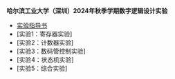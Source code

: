 **哈尔滨工业大学（深圳）2024年秋季学期数字逻辑设计实验**
* [实验指导书](https://diglogic.p.cs-lab.top/)
* [实验1：寄存器实验]
* [实验2：计数器实验]
* [实验3：数码管控制实验]
* [实验4：状态机实验]
* [实验5：综合实验]
